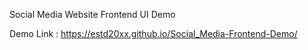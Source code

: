 Social Media Website Frontend UI Demo

Demo Link : https://estd20xx.github.io/Social_Media-Frontend-Demo/

